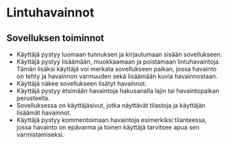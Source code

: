 # Lintuhavainnot

## Sovelluksen toiminnot

* Käyttäjä pystyy luomaan tunnuksen ja kirjautumaan sisään sovellukseen.
* Käyttäjä pystyy lisäämään, muokkaamaan ja poistamaan lintuhavaintoja. Tämän lisäksi käyttäjä voi merkata sovellukseen paikan, jossa havainto on tehty ja havainnon varmuuden sekä lisäämään kuvia havainnostaan.
* Käyttäjä näkee sovellukseen lisätyt havainnot.
* Käyttäjä pystyy etsimään havaintoja hakusanalla lajin tai havaintopaikan perusteella.
* Sovelluksessa on käyttäjäsivut, jotka näyttävät tilastoja ja käyttäjän lisäämät havainnot.
* Käyttäjä pystyy kommentoimaan havaintoja esimerkiksi tilanteessa, jossa havainto on epävarma ja toinen käyttäjä tarvitsee apua sen varmistamiseksi.

